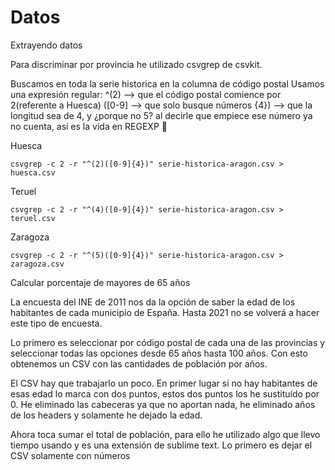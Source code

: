 # Datos

Extrayendo datos 

Para discriminar por provincia he utilizado csvgrep de csvkit.

Buscamos en toda la serie historica en la columna de código postal
Usamos una expresión regular:
^(2) --> que el código postal comience por 2(referente a Huesca)
([0-9] --> que solo busque números
{4}) --> que la longitud sea de 4, y ¿porque no 5? al decirle que empiece ese número ya no cuenta, así es la vida en REGEXP 🤷


Huesca
```
csvgrep -c 2 -r "^(2)([0-9]{4})" serie-historica-aragon.csv > huesca.csv
```

Teruel
```
csvgrep -c 2 -r "^(4)([0-9]{4})" serie-historica-aragon.csv > teruel.csv
```

Zaragoza
```
csvgrep -c 2 -r "^(5)([0-9]{4})" serie-historica-aragon.csv > zaragoza.csv
```


Calcular porcentaje de mayores de 65 años

La encuesta del INE de 2011 nos da la opción de saber la edad de los habitantes de cada municipio de España. Hasta 2021 no se volverá a hacer este tipo de encuesta.

Lo primero es seleccionar por código postal de cada una de las provincias y seleccionar todas las opciones desde 65 años hasta 100 años. Con esto obtenemos un CSV con las cantidades de población por años. 

El CSV hay que trabajarlo un poco. En primer lugar si no hay habitantes de esas edad lo marca con dos puntos, estos dos puntos los he sustituído por 0. He eliminado las cabeceras ya que no aportan nada, he eliminado años de los headers y solamente he dejado la edad.

Ahora toca sumar el total de población, para ello he utilizado algo que llevo tiempo usando y es una extensión de sublime text. Lo primero es dejar el CSV solamente con números
